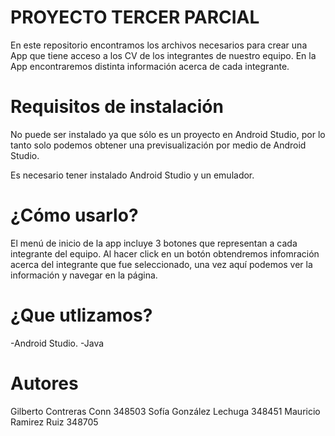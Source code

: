 # PROYECTO TERCER PARCIAL
En este repositorio encontramos los archivos necesarios para crear una App que tiene acceso a los CV de los integrantes de nuestro equipo. En la App encontraremos distinta información acerca de cada integrante.

# Requisitos de instalación
No puede ser instalado ya que sólo es un proyecto en Android Studio, por lo tanto solo podemos obtener una previsualización por medio de Android Studio.

Es necesario tener instalado Android Studio y un emulador.

# ¿Cómo usarlo?
El menú de inicio de la app incluye 3 botones que representan a cada integrante del equipo. Al hacer click en un botón obtendremos infomración acerca del integrante que fue seleccionado, una vez aquí podemos ver la información y navegar en la página.

# ¿Que utlizamos?
-Android Studio.
-Java

# Autores
Gilberto Contreras Conn 348503
Sofía González Lechuga 348451
Mauricio Ramirez Ruiz 348705
